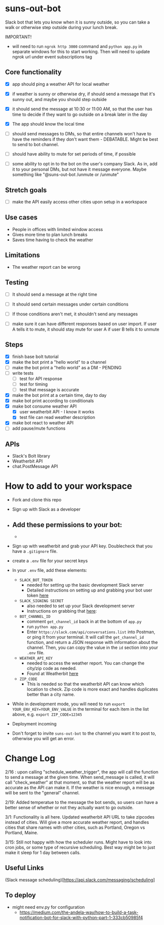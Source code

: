 # suns-out-bot
Slack bot that lets you know when it is sunny outside, so you can take a walk or otherwise step outside during your lunch break.

IMPORTANT!
- will need to run `ngrok http 3000` command and `python app.py` in separate windows for this to start working. Then will need to update ngrok url under event subscriptions tag



## Core functionality

- [x] app should ping a weather API for local weather

- [x] if weather is sunny or otherwise dry, if should send a message that it's sunny out, and maybe you should step outside

- [x] it should send the message at 10:30 or 11:00 AM, so that the user has time to decide if they want to go outside on a break later in the day

- [x] The app should know the local time

- [ ] should send messages to DMs, so that entire channels won't have to have the reminders if they don't want them - DEBATABLE. Might be best to send to bot channel.

- [ ] should have ability to mute for set periods of time, if possible


- [ ] some ability to opt in to the bot on the user's company Slack. As in, add it to your personal DMs, but not have it message everyone. Maybe something like "@suns-out-bot /unmute or /unmute"


## Stretch goals

- [ ] make the API easily access other cities upon setup in a workspace

## Use cases
-  People in offices with limited window access
-  Gives more time to plan lunch breaks
-  Saves time having to check the weather

## Limitations
- The weather report can be wrong 

## Testing
- [ ] It should send a message at the right time

- [ ] It should send certain messages under certain conditions

- [ ] If those conditions aren't met, it shouldn't send any messages

- [ ] make sure it can have different responses based on user import. If user A tells it to mute, it should stay mute for user A if user B tells it to unmute


## Steps
- [x] finish base bolt tutorial
- [x] make the bot print a "hello world" to a channel
- [ ] make the bot print a "hello world" as a DM - PENDING
- [ ] write tests
    - [ ] test for API response
    - [ ] test for timing
    - [ ] test that message is accurate
- [x] make the bot print at a certain time, day to day
- [x] make bot print according to conditionals
- [x] make bot consume weather API
    - [x] user weatherbit API - I know it works
    - [x] test file can read weather description 
- [x] make bot react to weather API
- [ ] add pause/mute functions

## APIs
- Slack's Bolt library
- Weatherbit API
- chat.PostMessage API



# How to add to your workspace
- Fork and clone this repo
- Sign up with Slack as a developer
- Add these permissions to your bot:
    - 
    - 
- Sign up with weatherbit and grab your API key. Doublecheck that you have a `.gitignore` file.
- create a `.env` file for your secret keys
- In your `.env` file, add these elements:
    - `SLACK_BOT_TOKEN`
        - needed for setting up the basic development Slack server
        - Detailed instructions on setting up and grabbing your bot user token [here](https://api.slack.com/authentication/token-types)
    - `SLACK_SIGNING SECRET`
        - also needed to set up your Slack development server
        - Instructions on grabbing that [here](https://api.slack.com/authentication/verifying-requests-from-slack#signing_secrets_admin_page):
    - `BOT_CHANNEL_ID`
        - comment `get_channel_id` back in at the bottom of `app.py`
        - run `python app.py`
        - Enter `https://slack.com/api/conversations.list` into Postman, or ping it from your terminal. It will call the `get_channel_id` function, and return a JSON response with information about the channel. Then, you can copy the value in the `id` section into your `.env` file.
    - `WEATHER_API_KEY`
        - needed to access the weather report. You can change the city/zip code as needed.
        - Found at Weatherbit [here](https://www.weatherbit.io/)
    - `ZIP_CODE`
        - This is needed so that the weatherbit API can know which location to check. Zip code is more exact and handles duplicates better than a city name.

- While in development mode, you will need to run `export YOUR_ENV_KEY=YOUR_ENV_VALUE` in the terminal for each item in the list above, e.g. `export ZIP_CODE=12345`
- Deployment incoming
- Don't forget to invite `suns-out-bot` to the channel you want it to post to, otherwise you will get an error.

# Change Log

2/16 : upon calling "schedule_weather_trigger", the app will call the function to send a message at the given time. When send_message is called, it will call "check_weather" at that moment, so that the weather report will be as accurate as the API can make it. If the weather is nice enough, a message will be sent to the "general" channel.

2/19: Added temperatue to the message the bot sends, so users can have a better sense of whether or not they actually want to go outside.

3/1: Functionality is all here. Updated weatherbit API URL to take zipcodes instead of cities. Will give a more accurate weather report, and handles cities that share names with other cities, such as Portland, Oregon vs Portland, Maine.

3/15: Still not happy with how the scheduler runs. Might have to look into cron jobs, or some type of recursive scheduling. Best way might be to just make it sleep for 1 day between calls.
## Useful Links

(Slack message scheduling)[https://api.slack.com/messaging/scheduling]


## To deploy
- might need env.py for configuration
    - https://medium.com/the-andela-way/how-to-build-a-task-notification-bot-for-slack-with-python-part-1-333cb50985f4


